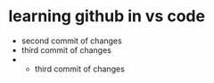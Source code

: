 # learning github in vs code

- second commit of changes
- third commit of changes
- - third commit of changes

